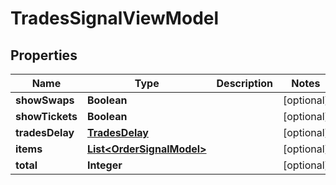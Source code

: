 # TradesSignalViewModel

## Properties
Name | Type | Description | Notes
------------ | ------------- | ------------- | -------------
**showSwaps** | **Boolean** |  |  [optional]
**showTickets** | **Boolean** |  |  [optional]
**tradesDelay** | [**TradesDelay**](TradesDelay.md) |  |  [optional]
**items** | [**List&lt;OrderSignalModel&gt;**](OrderSignalModel.md) |  |  [optional]
**total** | **Integer** |  |  [optional]
